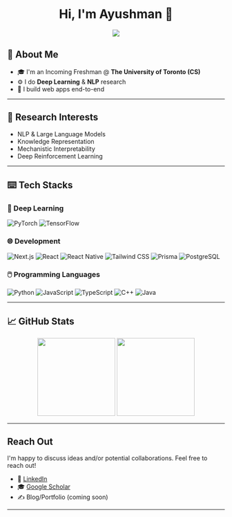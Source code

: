 <h1 align="center">Hi, I'm Ayushman 👋</h1>

<p align="center">
  <img src="https://readme-typing-svg.herokuapp.com/?lines=Incoming+CS+@+UofT+🍁;Deep+Learning+and+NLP+Researcher+💻;Fullstack+Developer+👨‍💻&center=true&width=500&height=45&color=00FF00" />
</p>

## 🦥 About Me

- 🎓 I'm an Incoming Freshman @ **The University of Toronto (CS)**
- ⚙️ I do **Deep Learning** & **NLP** research 
- 🔧 I build web apps end-to-end 

---

## 📄 Research Interests

- NLP & Large Language Models 
- Knowledge Representation 
- Mechanistic Interpretability 
- Deep Reinforcement Learning

---

## ⌨️ Tech Stacks

### 🧠 Deep Learning

<p align="left">
  <img src="https://img.shields.io/badge/PyTorch-EE4C2C?style=for-the-badge&logo=pytorch&logoColor=white" alt="PyTorch"/>
  <img src="https://img.shields.io/badge/TensorFlow-FC7300?style=for-the-badge&logo=tensorflow&logoColor=white" alt="TensorFlow"/>
</p>

### 🌐 Development 

<p align="left">
  <img src="https://img.shields.io/badge/Next.js-black?style=for-the-badge&logo=next.js&logoColor=white" alt="Next.js"/>
  <img src="https://img.shields.io/badge/React-20232A?style=for-the-badge&logo=react&logoColor=61DAFB" alt="React"/>
  <img src="https://img.shields.io/badge/React_Native-20232A?style=for-the-badge&logo=react&logoColor=61DAFB" alt="React Native" />
  <img src="https://img.shields.io/badge/Tailwind_CSS-38B2AC?style=for-the-badge&logo=tailwind-css&logoColor=white" alt="Tailwind CSS"/>
  <img src="https://img.shields.io/badge/Prisma-2D3748?style=for-the-badge&logo=prisma&logoColor=white" alt="Prisma"/>
  <img src="https://img.shields.io/badge/PostgreSQL-4169E1?style=for-the-badge&logo=postgresql&logoColor=white" alt="PostgreSQL"/>
</p>


### 🖱️ Programming Languages

<p align="left">
  <img src="https://img.shields.io/badge/Python-3776AB?style=for-the-badge&logo=python&logoColor=white" alt="Python"/>
  <img src="https://img.shields.io/badge/JavaScript-F7DF1E?style=for-the-badge&logo=javascript&logoColor=black" alt="JavaScript"/>
  <img src="https://img.shields.io/badge/TypeScript-3178C6?style=for-the-badge&logo=typescript&logoColor=white" alt="TypeScript"/>
  <img src="https://img.shields.io/badge/C++-00599C?style=for-the-badge&logo=c%2B%2B&logoColor=white" alt="C++"/>
  <img src="https://img.shields.io/badge/Java-007396?style=for-the-badge&logo=java&logoColor=white" alt="Java"/>
</p>


---

## 📈 GitHub Stats

<p align="center">
  <img src="https://github-readme-stats.vercel.app/api?username=ayushmangupta624&show_icons=true&theme=tokyonight" height="180" />
  <img src="https://github-readme-stats.vercel.app/api/top-langs/?username=ayushmangupta624&layout=compact&theme=tokyonight" height="180"/>
</p>

---

##  Reach Out

I'm happy to discuss ideas and/or potential collaborations. Feel free to reach out!  

- 🔗 [LinkedIn](https://www.linkedin.com/in/ayushmangupta371/)
- 🎓 [Google Scholar](https://scholar.google.com/citations?hl=en&user=5Ryo0KAAAAAJ)
- ✍️ Blog/Portfolio (coming soon)

---
